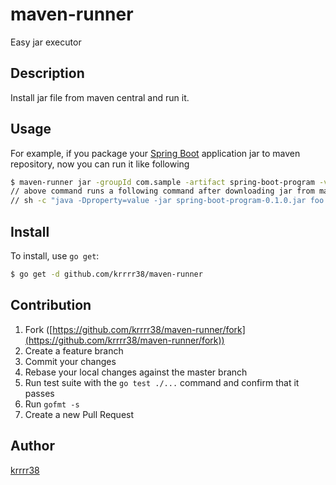# maven-runner

Easy jar executor

## Description

Install jar file from maven central and run it.

## Usage

For example, if you package your [Spring Boot](http://projects.spring.io/spring-boot/) application jar to maven repository, now you can run it like following

```sh
$ maven-runner jar -groupId com.sample -artifact spring-boot-program -version 0.1.0 -options "-Dproperty=value" -argument "foo bar"
// above command runs a following command after downloading jar from maven repository
// sh -c "java -Dproperty=value -jar spring-boot-program-0.1.0.jar foo bar"
```

## Install

To install, use `go get`:

```sh
$ go get -d github.com/krrrr38/maven-runner
```

## Contribution

1. Fork ([https://github.com/krrrr38/maven-runner/fork](https://github.com/krrrr38/maven-runner/fork))
1. Create a feature branch
1. Commit your changes
1. Rebase your local changes against the master branch
1. Run test suite with the `go test ./...` command and confirm that it passes
1. Run `gofmt -s`
1. Create a new Pull Request

## Author

[krrrr38](https://github.com/krrrr38)
